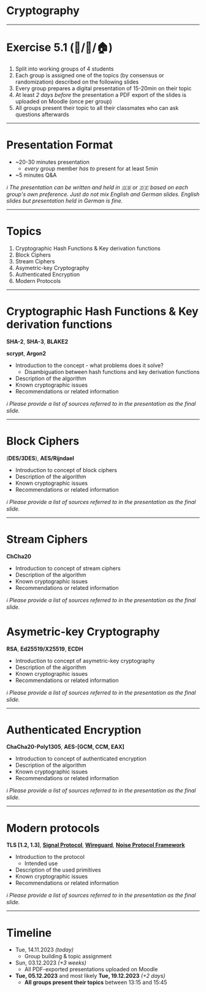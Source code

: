 <!-- theme: default -->
<!-- paginate: true -->
<!-- footer: Copyright (c) by **Philipp Bandow** | Licensed under [CC-BY-SA 4.0](https://creativecommons.org/licenses/by-sa/4.0/) -->

# Cryptography

---

# Exercise 5.1 (:handshake:/:pencil:/:house:)

1. Split into working groups of 4 students
2. Each group is assigned one of the topics (by consensus or
   randomization) described on the following slides
3. Every group prepares a digital presentation of 15-20min on their
   topic
4. At least _2 days before_ the presentation a PDF export of the
   slides is uploaded on Moodle (once per group)
5. All groups present their topic to all their classmates who can ask
   questions afterwards

---

# Presentation Format

* ~20-30 minutes presentation
  * _every_ group member _has to_ present for at least 5min
* ~5 minutes Q&A

_:information_source: The presentation can be written and held in :uk:
or :de: based on each group's own preference. Just do not mix English
and German slides. English slides but presentation held in German is
fine._


---

# Topics

1. Cryptographic Hash Functions & Key derivation functions
2. Block Ciphers
3. Stream Ciphers
4. Asymetric-key Cryptography
5. Authenticated Encryption
6. Modern Protocols

---

# Cryptographic Hash Functions & Key derivation functions

**SHA-2**, **SHA-3**, **BLAKE2**

**scrypt**, **Argon2**

* Introduction to the concept - what problems does it solve?
  * Disambiguation between hash functions and key derivation functions
* Description of the algorithm
* Known cryptographic issues
* Recommendations or related information

_:information_source: Please provide a list of sources referred to in
the presentation as the final slide._

---

# Block Ciphers

(**DES/3DES**), **AES/Rijndael**

* Introduction to concept of block ciphers
* Description of the algorithm
* Known cryptographic issues
* Recommendations or related information

_:information_source: Please provide a list of sources referred to in
the presentation as the final slide._

---

# Stream Ciphers

**ChCha20**

* Introduction to concept of stream ciphers
* Description of the algorithm
* Known cryptographic issues
* Recommendations or related information

_:information_source: Please provide a list of sources referred to in
the presentation as the final slide._

# Asymetric-key Cryptography

**RSA**, **Ed25519/X25519**, **ECDH**

* Introduction to concept of asymetric-key cryptography
* Description of the algorithm
* Known cryptographic issues
* Recommendations or related information

_:information_source: Please provide a list of sources referred to in
the presentation as the final slide._

---

# Authenticated Encryption

**ChaCha20-Poly1305**, **AES-[GCM, CCM, EAX]**

* Introduction to concept of authenticated encryption
* Description of the algorithm
* Known cryptographic issues
* Recommendations or related information

_:information_source: Please provide a list of sources referred to in
the presentation as the final slide._

---

# Modern protocols

**TLS [1.2, 1.3]**, **[Signal Protocol](https://signal.org/docs/)**, **[Wireguard](<https://www.wireguard.com/papers/wireguard.pdf>)**, **[Noise Protocol Framework](https://noiseprotocol.org/)**

* Introduction to the protocol
  * Intended use
* Description of the used primitives
* Known cryptographic issues
* Recommendations or related information

_:information_source: Please provide a list of sources referred to in
the presentation as the final slide._

---

# Timeline

* Tue, 14.11.2023 _(today)_
  * Group building & topic assignment
* Sun, 03.12.2023 _(+3 weeks)_
  * All PDF-exported presentations uploaded on Moodle
* **Tue, 05.12.2023** and most likely **Tue, 19.12.2023** _(+2 days)_
  * **All groups present their topics** between 13:15 and 15:45
